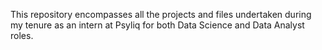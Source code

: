 This repository encompasses all the projects and files undertaken during my tenure as an intern at Psyliq for both Data Science and Data Analyst roles.
